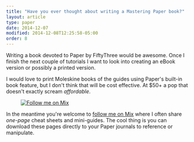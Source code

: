 ```yaml
---
title: "Have you ever thought about writing a Mastering Paper book?"
layout: article
type: paper
date: 2014-12-07
modified: 2014-12-08T12:25:58-05:00
order: 8
---
```


Writing a book devoted to Paper by FiftyThree would be awesome. Once I finish the next couple of tutorials I want to look into creating an eBook version or possibly a printed version.

I would love to print Moleskine books of the guides using Paper's built-in book feature, but I don't think that will be cost effective. At $50+ a pop that doesn't exactly scream *affordable*.

<figure>
	<a href="https://mix.fiftythree.com/11098-Michael-Rose" target="_blank"><img src="{{ site.url }}/images/mix-follow-me-page.jpg" alt="Follow me on Mix"></a>
</figure>

In the meantime you're welcome to [follow me on Mix](https://mix.fiftythree.com/11098-Michael-Rose) where I often share *one-page* cheat sheets and mini-guides. The cool thing is you can download these pages directly to your Paper journals to reference or manipulate.
